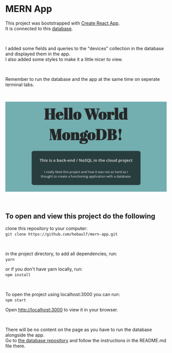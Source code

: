 # MERN App

This project was bootstrapped with [Create React App](https://github.com/facebook/create-react-app).\
It is connected to this [database](https://github.com/hebaulf/mern-database).

<br>

I added some fields and queries to the "devices" collection in the database and displayed them in the app.\
I also added some styles to make it a little nicer to view.

<br>

Remember to run the database and the app at the same time on seperate terminal tabs.

<br>

![screenshot](https://raw.githubusercontent.com/hebaulf/mern-app/main/public/img/screenshot.png)

<br>

## To open and view this project do the following
clone this repository to your computer:\
`git clone https://github.com/hebaulf/mern-app.git`

<br>

in the project directory, to add all dependencies, run:\
`yarn`  
  
or if you don't have yarn locally, run:\
`npm install`  

<br>

To open the project using localhost:3000 you can run:\
`npm start`  
  
Open [http://localhost:3000](http://localhost:3000) to view it in your browser.  

<br>

There will be no content on the page as you have to run the database alongside the app.\
Go to [the database repository](https://github.com/hebaulf/mern-database) and follow the instructions in the README.md file there.
  
